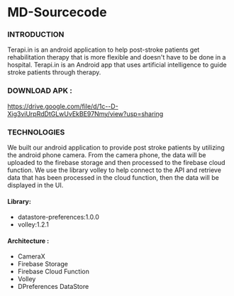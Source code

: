 # MD-Sourcecode

### INTRODUCTION
Terapi.in is an android application to help post-stroke patients get rehabilitation therapy that is more flexible and doesn't have to be done in a hospital. Terapi.in is an Android app that uses artificial intelligence to guide stroke patients through therapy.

### DOWNLOAD APK :
https://drive.google.com/file/d/1c--D-Xig3viUrpRdDtGLwUvEkBE97Nmy/view?usp=sharing

### TECHNOLOGIES
We built our android application to provide post stroke patients by utilizing the android phone camera. From the camera phone, the data will be uploaded to the firebase storage and then processed to the firebase cloud function. We use the library volley to help connect to the API and retrieve data that has been processed in the cloud function, then the data will be displayed in the UI.

#### Library:
- datastore-preferences:1.0.0
- volley:1.2.1

#### Architecture : 
- CameraX
- Firebase Storage 
- Firebase Cloud Function 
- Volley 
- DPreferences DataStore
